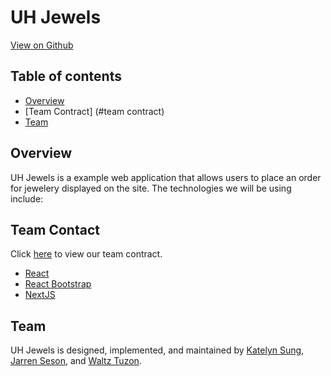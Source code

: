 # UH Jewels
<a href="https://github.com/UH-Jewels/Uh-jewels.github.io">View on Github</a>
## Table of contents

* [Overview](#overview)
* [Team Contract] (#team contract)
* [Team](#team)

## Overview

UH Jewels is a example web application that allows users to place an order for jewelery displayed on the site. The technologies we will be using include:

## Team Contact
Click [here](https://docs.google.com/document/d/1dADF0u-a7cH049eyQP-dMeUer1EFkaykC__uFOfFstg/edit?usp=sharing) to view our team contract.

* [React](https://reactjs.org/) 
* [React Bootstrap](https://react-bootstrap.github.io/) 
* [NextJS](https://nextjs.org/)

## Team

UH Jewels is designed, implemented, and maintained by [Katelyn Sung](https://github.com/katelynsung), [Jarren Seson](https://github.com/jarrenseson), and [Waltz Tuzon](https://github.com/waltz-axl-c-tuzon).
